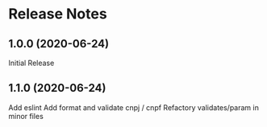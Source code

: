 # Release Notes

## 1.0.0 (2020-06-24)

Initial Release

## 1.1.0 (2020-06-24)

Add eslint
Add format and validate cnpj / cnpf
Refactory validates/param in minor files

